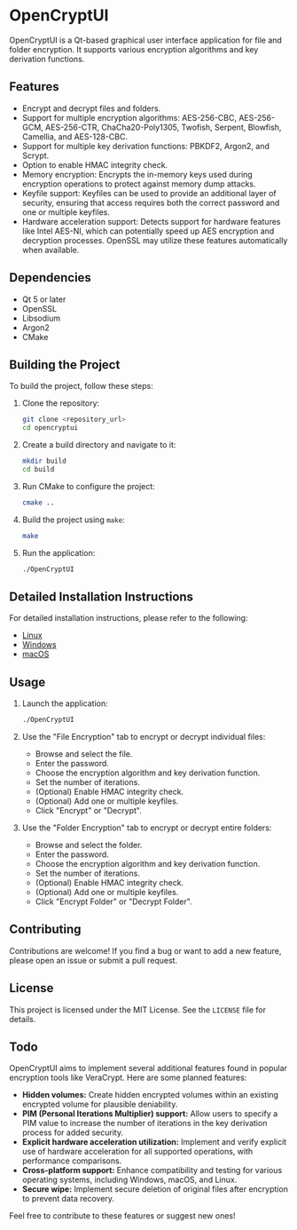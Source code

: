 # OpenCryptUI

OpenCryptUI is a Qt-based graphical user interface application for file and folder encryption. It supports various encryption algorithms and key derivation functions.

## Features

- Encrypt and decrypt files and folders.
- Support for multiple encryption algorithms: AES-256-CBC, AES-256-GCM, AES-256-CTR, ChaCha20-Poly1305, Twofish, Serpent, Blowfish, Camellia, and AES-128-CBC.
- Support for multiple key derivation functions: PBKDF2, Argon2, and Scrypt.
- Option to enable HMAC integrity check.
- Memory encryption: Encrypts the in-memory keys used during encryption operations to protect against memory dump attacks.
- Keyfile support: Keyfiles can be used to provide an additional layer of security, ensuring that access requires both the correct password and one or multiple keyfiles.
- Hardware acceleration support: Detects support for hardware features like Intel AES-NI, which can potentially speed up AES encryption and decryption processes. OpenSSL may utilize these features automatically when available.

## Dependencies

- Qt 5 or later
- OpenSSL
- Libsodium
- Argon2
- CMake

## Building the Project

To build the project, follow these steps:

1. Clone the repository:
   ```bash
   git clone <repository_url>
   cd opencryptui
   ```

2. Create a build directory and navigate to it:
   ```bash
   mkdir build
   cd build
   ```

3. Run CMake to configure the project:
   ```bash
   cmake ..
   ```

4. Build the project using `make`:
   ```bash
   make
   ```

5. Run the application:
   ```bash
   ./OpenCryptUI
   ```

## Detailed Installation Instructions

For detailed installation instructions, please refer to the following:

- [Linux](installation/linux.md)
- [Windows](installation/windows.md)
- [macOS](installation/osx.md)

## Usage

1. Launch the application:
   ```bash
   ./OpenCryptUI
   ```

2. Use the "File Encryption" tab to encrypt or decrypt individual files:
   - Browse and select the file.
   - Enter the password.
   - Choose the encryption algorithm and key derivation function.
   - Set the number of iterations.
   - (Optional) Enable HMAC integrity check.
   - (Optional) Add one or multiple keyfiles.
   - Click "Encrypt" or "Decrypt".

3. Use the "Folder Encryption" tab to encrypt or decrypt entire folders:
   - Browse and select the folder.
   - Enter the password.
   - Choose the encryption algorithm and key derivation function.
   - Set the number of iterations.
   - (Optional) Enable HMAC integrity check.
   - (Optional) Add one or multiple keyfiles.
   - Click "Encrypt Folder" or "Decrypt Folder".

## Contributing

Contributions are welcome! If you find a bug or want to add a new feature, please open an issue or submit a pull request.

## License

This project is licensed under the MIT License. See the `LICENSE` file for details.

## Todo

OpenCryptUI aims to implement several additional features found in popular encryption tools like VeraCrypt. Here are some planned features:

- **Hidden volumes:** Create hidden encrypted volumes within an existing encrypted volume for plausible deniability.
- **PIM (Personal Iterations Multiplier) support:** Allow users to specify a PIM value to increase the number of iterations in the key derivation process for added security.
- **Explicit hardware acceleration utilization:** Implement and verify explicit use of hardware acceleration for all supported operations, with performance comparisons.
- **Cross-platform support:** Enhance compatibility and testing for various operating systems, including Windows, macOS, and Linux.
- **Secure wipe:** Implement secure deletion of original files after encryption to prevent data recovery.

Feel free to contribute to these features or suggest new ones!
